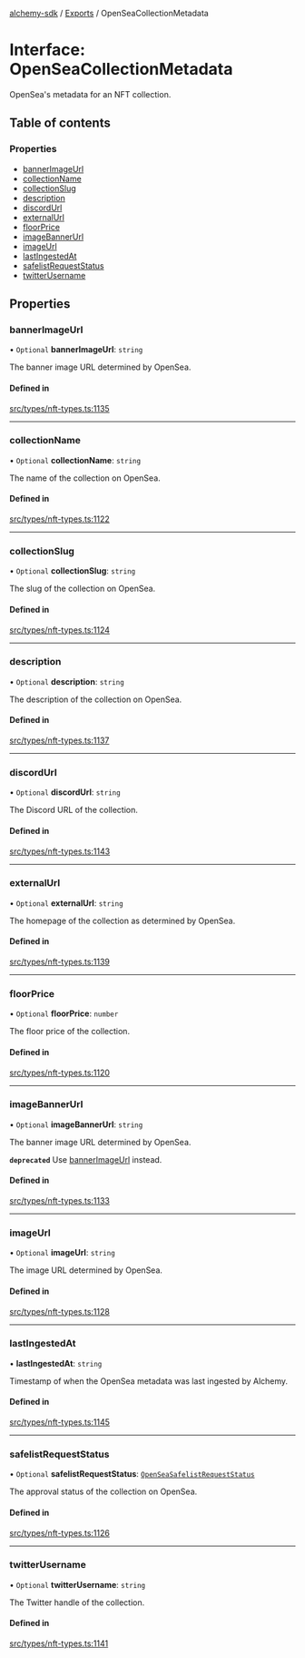 [alchemy-sdk](../README.md) / [Exports](../modules.md) / OpenSeaCollectionMetadata

# Interface: OpenSeaCollectionMetadata

OpenSea's metadata for an NFT collection.

## Table of contents

### Properties

- [bannerImageUrl](OpenSeaCollectionMetadata.md#bannerimageurl)
- [collectionName](OpenSeaCollectionMetadata.md#collectionname)
- [collectionSlug](OpenSeaCollectionMetadata.md#collectionslug)
- [description](OpenSeaCollectionMetadata.md#description)
- [discordUrl](OpenSeaCollectionMetadata.md#discordurl)
- [externalUrl](OpenSeaCollectionMetadata.md#externalurl)
- [floorPrice](OpenSeaCollectionMetadata.md#floorprice)
- [imageBannerUrl](OpenSeaCollectionMetadata.md#imagebannerurl)
- [imageUrl](OpenSeaCollectionMetadata.md#imageurl)
- [lastIngestedAt](OpenSeaCollectionMetadata.md#lastingestedat)
- [safelistRequestStatus](OpenSeaCollectionMetadata.md#safelistrequeststatus)
- [twitterUsername](OpenSeaCollectionMetadata.md#twitterusername)

## Properties

### bannerImageUrl

• `Optional` **bannerImageUrl**: `string`

The banner image URL determined by OpenSea.

#### Defined in

[src/types/nft-types.ts:1135](https://github.com/alchemyplatform/alchemy-sdk-js/blob/6dc36f9/src/types/nft-types.ts#L1135)

___

### collectionName

• `Optional` **collectionName**: `string`

The name of the collection on OpenSea.

#### Defined in

[src/types/nft-types.ts:1122](https://github.com/alchemyplatform/alchemy-sdk-js/blob/6dc36f9/src/types/nft-types.ts#L1122)

___

### collectionSlug

• `Optional` **collectionSlug**: `string`

The slug of the collection on OpenSea.

#### Defined in

[src/types/nft-types.ts:1124](https://github.com/alchemyplatform/alchemy-sdk-js/blob/6dc36f9/src/types/nft-types.ts#L1124)

___

### description

• `Optional` **description**: `string`

The description of the collection on OpenSea.

#### Defined in

[src/types/nft-types.ts:1137](https://github.com/alchemyplatform/alchemy-sdk-js/blob/6dc36f9/src/types/nft-types.ts#L1137)

___

### discordUrl

• `Optional` **discordUrl**: `string`

The Discord URL of the collection.

#### Defined in

[src/types/nft-types.ts:1143](https://github.com/alchemyplatform/alchemy-sdk-js/blob/6dc36f9/src/types/nft-types.ts#L1143)

___

### externalUrl

• `Optional` **externalUrl**: `string`

The homepage of the collection as determined by OpenSea.

#### Defined in

[src/types/nft-types.ts:1139](https://github.com/alchemyplatform/alchemy-sdk-js/blob/6dc36f9/src/types/nft-types.ts#L1139)

___

### floorPrice

• `Optional` **floorPrice**: `number`

The floor price of the collection.

#### Defined in

[src/types/nft-types.ts:1120](https://github.com/alchemyplatform/alchemy-sdk-js/blob/6dc36f9/src/types/nft-types.ts#L1120)

___

### imageBannerUrl

• `Optional` **imageBannerUrl**: `string`

The banner image URL determined by OpenSea.

**`deprecated`** Use [bannerImageUrl](OpenSeaCollectionMetadata.md#bannerimageurl) instead.

#### Defined in

[src/types/nft-types.ts:1133](https://github.com/alchemyplatform/alchemy-sdk-js/blob/6dc36f9/src/types/nft-types.ts#L1133)

___

### imageUrl

• `Optional` **imageUrl**: `string`

The image URL determined by OpenSea.

#### Defined in

[src/types/nft-types.ts:1128](https://github.com/alchemyplatform/alchemy-sdk-js/blob/6dc36f9/src/types/nft-types.ts#L1128)

___

### lastIngestedAt

• **lastIngestedAt**: `string`

Timestamp of when the OpenSea metadata was last ingested by Alchemy.

#### Defined in

[src/types/nft-types.ts:1145](https://github.com/alchemyplatform/alchemy-sdk-js/blob/6dc36f9/src/types/nft-types.ts#L1145)

___

### safelistRequestStatus

• `Optional` **safelistRequestStatus**: [`OpenSeaSafelistRequestStatus`](../enums/OpenSeaSafelistRequestStatus.md)

The approval status of the collection on OpenSea.

#### Defined in

[src/types/nft-types.ts:1126](https://github.com/alchemyplatform/alchemy-sdk-js/blob/6dc36f9/src/types/nft-types.ts#L1126)

___

### twitterUsername

• `Optional` **twitterUsername**: `string`

The Twitter handle of the collection.

#### Defined in

[src/types/nft-types.ts:1141](https://github.com/alchemyplatform/alchemy-sdk-js/blob/6dc36f9/src/types/nft-types.ts#L1141)
